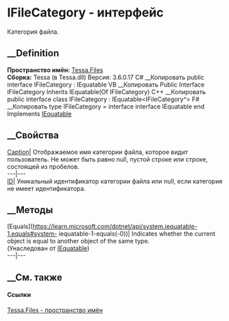 # IFileCategory - интерфейс
Категория файла.
## __Definition
 **Пространство имён:** [Tessa.Files](N_Tessa_Files.htm)  
 **Сборка:** Tessa (в Tessa.dll) Версия: 3.6.0.17
C# __Копировать
     public interface IFileCategory : IEquatable<IFileCategory>
VB __Копировать
     Public Interface IFileCategory
    	Inherits IEquatable(Of IFileCategory)
C++ __Копировать
     public interface class IFileCategory : IEquatable<IFileCategory^>
F# __Копировать
     type IFileCategory = 
        interface
            interface IEquatable<IFileCategory>
        end
Implements
    [IEquatable](https://learn.microsoft.com/dotnet/api/system.iequatable-1)<IFileCategory>
##  __Свойства
[Caption](P_Tessa_Files_IFileCategory_Caption.htm)|  Отображаемое имя
категории файла, которое видит пользователь. Не может быть равно null, пустой
строке или строке, состоящей из пробелов.  
---|---  
[ID](P_Tessa_Files_IFileCategory_ID.htm)|  Уникальный идентификатор категории
файла или null, если категория не имеет идентификатора.  
## __Методы
[Equals](https://learn.microsoft.com/dotnet/api/system.iequatable-1.equals#system-
iequatable-1-equals\(-0\))| Indicates whether the current object is equal to
another object of the same type.  
(Унаследован от
[IEquatable](https://learn.microsoft.com/dotnet/api/system.iequatable-1)<IFileCategory>)  
---|---  
##  __См. также
#### Ссылки
[Tessa.Files - пространство имён](N_Tessa_Files.htm)
